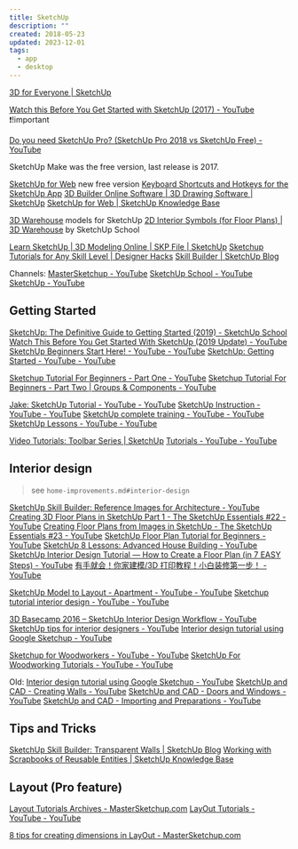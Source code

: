 ```yaml
---
title: SketchUp
description: ""
created: 2018-05-23
updated: 2023-12-01
tags:
  - app
  - desktop
---
```


[3D for Everyone | SketchUp](http://www.sketchup.com/)

[Watch this Before You Get Started with SketchUp (2017) - YouTube](https://www.youtube.com/watch?v=xsteCTxxg1Y) ❗!important

[Do you need SketchUp Pro? (SketchUp Pro 2018 vs SketchUp Free) - YouTube](https://www.youtube.com/watch?v=xZzME9MddsE)

SketchUp Make was the free version, last release is 2017.

[SketchUp for Web](https://app.sketchup.com/app) new free version
[Keyboard Shortcuts and Hotkeys for the SketchUp App](http://sketchupshortcuts.com/)
[3D Builder Online Software | 3D Drawing Software | SketchUp](https://www.sketchup.com/products/sketchup-free)
[SketchUp for Web | SketchUp Knowledge Base](https://help.sketchup.com/en/article/3000315)

[3D Warehouse](https://3dwarehouse.sketchup.com/) models for SketchUp
[2D Interior Symbols (for Floor Plans) | 3D Warehouse](https://3dwarehouse.sketchup.com/model/786f8852-ff9b-4848-9625-e9047efc99da/2D-Interior-Symbols-for-Floor-Plans) by SketchUp School

[Learn SketchUp | 3D Modeling Online | SKP File | SketchUp](https://www.sketchup.com/learn)
[Sketchup Tutorials for Any Skill Level | Designer Hacks](http://designerhacks.com/sketchup-tutorials/)
[Skill Builder | SketchUp Blog](https://blog.sketchup.com/tags/skill-builder)

Channels:
[MasterSketchup - YouTube](https://www.youtube.com/channel/UCFBi30B8oBGrl48RdxgIiRA)
[SketchUp School - YouTube](https://www.youtube.com/user/4sketchupgo2school)
[SketchUp - YouTube](https://www.youtube.com/user/SketchUpVideo)

## Getting Started

[SketchUp: The Definitive Guide to Getting Started (2019) - SketchUp School](https://www.sketchupschool.com/sketchup-guide)
[Watch This Before You Get Started With SketchUp (2019 Update) - YouTube](https://www.youtube.com/watch?v=022dqcoi05k)
[SketchUp Beginners Start Here! - YouTube - YouTube](https://www.youtube.com/playlist?list=PLEQT0qjXe6zgmMMP6ZzoUDG_fdjcRmCQE)
[SketchUp: Getting Started - YouTube - YouTube](https://www.youtube.com/playlist?list=PLJBkUSNRFD32IcKo0EuVXx-qnyb4kTkuP)

[Sketchup Tutorial For Beginners - Part One - YouTube](https://www.youtube.com/watch?v=UsHRGDvN4sM)
[Sketchup Tutorial For Beginners - Part Two | Groups & Components - YouTube](https://www.youtube.com/watch?v=-AeUyNaWb58)

[Jake: SketchUp Tutorial - YouTube - YouTube](https://www.youtube.com/playlist?list=PLJBkUSNRFD32qAv10tEFQK0WrtPfL-JTk)
[SketchUp Instruction - YouTube - YouTube](https://www.youtube.com/playlist?list=PLoEggaYbboJEVR_uRhSO4LfiSpp41dXn_)
[SketchUp complete training - YouTube - YouTube](https://www.youtube.com/user/Popandopalo84/videos)
[SketchUp Lessons - YouTube - YouTube](https://www.youtube.com/playlist?list=PLeT7dFNA3H7UnrPqVok_FEHxZx99klFx1)

[Video Tutorials: Toolbar Series | SketchUp](https://www.sketchup.com/learn/videos/836)
[Tutorials - YouTube - YouTube](https://www.youtube.com/playlist?list=PL190C90DCE62242C9)

## Interior design

> see `home-improvements.md#interior-design`

[SketchUp Skill Builder: Reference Images for Architecture - YouTube](https://www.youtube.com/watch?v=cfoQf_8YYxg)
[Creating 3D Floor Plans in SketchUp Part 1 - The SketchUp Essentials #22 - YouTube](https://www.youtube.com/watch?v=Xt95mFCmkLk)
[Creating Floor Plans from Images in SketchUp - The SketchUp Essentials #23 - YouTube](https://www.youtube.com/watch?v=paXB5_tNTUA)
[SketchUp Floor Plan Tutorial for Beginners - YouTube](https://www.youtube.com/watch?v=-mCfv92oMa4)
[SketchUp 8 Lessons: Advanced House Building - YouTube](https://www.youtube.com/watch?v=BUsUyaO1ghY)
[SketchUp Interior Design Tutorial — How to Create a Floor Plan (in 7 EASY Steps) - YouTube](https://www.youtube.com/watch?v=KVDnb47KBy8)
[有手就会！你家建模/3D 打印教程！小白装修第一步！ - YouTube](https://www.youtube.com/watch?v=nu5j7piMttY)

[SketchUp Model to Layout - Apartment - YouTube - YouTube](https://www.youtube.com/playlist?list=PLEQT0qjXe6zgr_T6Kk2fMiMgQMIRTl8a-)
[Sketchup tutorial interior design - YouTube - YouTube](https://www.youtube.com/playlist?list=PL5RZqhTgVFoMwpzdC3ts1APVGllgfVNcB)

[3D Basecamp 2016 – SketchUp Interior Design Workflow - YouTube](https://www.youtube.com/watch?v=rIsceHd_fK4)
[SketchUp tips for interior designers - YouTube](https://www.youtube.com/watch?v=zmDFIW0J8JU)
[Interior design tutorial using Google Sketchup - YouTube](https://www.youtube.com/watch?v=v_s7lpikWQU)

[Sketchup for Woodworkers - YouTube - YouTube](https://www.youtube.com/playlist?list=PLKZBbhGUj_17_vZspQ-jG4gwxjxaOmLK5)
[SketchUp For Woodworking Tutorials - YouTube - YouTube](https://www.youtube.com/playlist?list=PLEQT0qjXe6zgwIxOjv-gkMgA13FxUtgaU)

Old:
[Interior design tutorial using Google Sketchup - YouTube](https://www.youtube.com/watch?v=v_s7lpikWQU)
[SketchUp and CAD - Creating Walls - YouTube](https://www.youtube.com/watch?v=FsnT8KN8xIM)
[SketchUp and CAD - Doors and Windows - YouTube](https://www.youtube.com/watch?v=bXbyrZnqxOM)
[SketchUp and CAD - Importing and Preparations - YouTube](https://www.youtube.com/watch?v=MtqJh-DUG30)

## Tips and Tricks

[SketchUp Skill Builder: Transparent Walls | SketchUp Blog](https://blog.sketchup.com/article/sketchup-skill-builder-transparent-walls)
[Working with Scrapbooks of Reusable Entities | SketchUp Knowledge Base](https://help.sketchup.com/en/article/3000227)

## Layout (Pro feature)

[Layout Tutorials Archives - MasterSketchup.com](https://mastersketchup.com/category/layout_tutorials/)
[LayOut Tutorials - YouTube - YouTube](https://www.youtube.com/playlist?list=PLiUNNAkFV608ssGoXaU_FOM8zv-Qdoq5t)

[8 tips for creating dimensions in LayOut - MasterSketchup.com](https://mastersketchup.com/8-tips-creating-dimensions-layout/)
